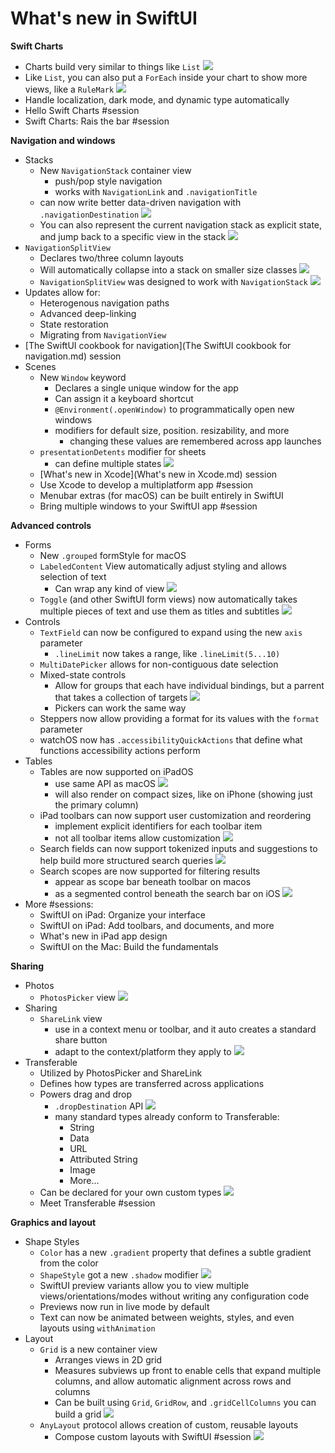 # **What's new in SwiftUI**

**Swift Charts**

* Charts build very similar to things like `List`
![](images/swiftui/party_chart1.png)
* Like `List`, you can also put a `ForEach` inside your chart to show more views, like a `RuleMark`
![](images/swiftui/party_chart2.png)
* Handle localization, dark mode, and dynamic type automatically
* Hello Swift Charts #session
* Swift Charts: Rais the bar #session


**Navigation and windows**

* Stacks
	* New `NavigationStack` container view
		* push/pop style navigation
		* works with `NavigationLink` and `.navigationTitle`
	* can now write better data-driven navigation with `.navigationDestination`
		![](images/swiftui/navigation_destination.png)
	*  You can also represent the current navigation stack as explicit state, and jump back to a specific view in the stack
		![](images//swiftuinavigation_explicit.png)
* `NavigationSplitView`
	* Declares two/three column layouts
	* Will automatically collapse into a stack on smaller size classes
		![](images/n/swiftuiavigation_split_view.png)
	* `NavigationSplitView` was designed to work with `NavigationStack`
		![](images//swiftuinavigation_duo.png)
* Updates allow for:
	* Heterogenous navigation paths
	* Advanced deep-linking
	* State restoration
	* Migrating from `NavigationView`
* [The SwiftUI cookbook for navigation](The SwiftUI cookbook for navigation.md) session
* Scenes
	* New `Window` keyword
		* Declares a single unique window for the app
		* Can assign it a keyboard shortcut
		* `@Environment(.openWindow)` to programmatically open new windows
		* modifiers for default size, position. resizability, and more
			* changing these values are remembered across app launches
	* `presentationDetents` modifier for sheets
		* can define multiple states
		![](images/swiftui/half_sheet.png)
	* [What's new in Xcode](What's new in Xcode.md) session
	* Use Xcode to develop a multiplatform app #session
	* Menubar extras (for macOS) can be built entirely in SwiftUI
	* Bring multiple windows to your SwiftUI app #session


**Advanced controls**

* Forms
	* New `.grouped` formStyle for macOS
	* `LabeledContent` View automatically adjust styling and allows selection of text
		* Can wrap any kind of view
		![](images/swiftui/labeled_content.png)
	* `Toggle` (and other SwiftUI form views) now automatically takes multiple pieces of text and use them as titles and subtitles
	![](images/swiftui/toggle_titles.png)
* Controls
	* `TextField` can now be configured to expand using the new `axis` parameter
		* `.lineLimit` now takes a range, like `.lineLimit(5...10)`
	* `MultiDatePicker` allows for non-contiguous date selection
	* Mixed-state controls
		* Allow for groups that each have individual bindings, but a parrent that takes a collection of targets
		![](images/swiftui/mixed_state_controls.png)
		* Pickers can work the same way
	* Steppers now allow providing a format for its values with the `format` parameter
	* watchOS now has `.accessibilityQuickActions` that define what functions accessibility actions perform
* Tables
	* Tables are now supported on iPadOS
		* use same API as macOS
		![](images/swiftui/ipad_table.png)
		* will also render on compact sizes, like on iPhone (showing just the primary column)
	* iPad toolbars can now support user customization and reordering
		* implement explicit identifiers for each toolbar item
		* not all toolbar items allow customization
	![](images/swiftui/customize_toolbar.png)
	* Search fields can now support tokenized inputs and suggestions to help build more structured search queries
		![](images/swiftui/search_tokenized.png)
	* Search scopes are now supported for filtering results
		* appear as scope bar beneath toolbar on macos
		* as a segmented control beneath the search bar on iOS
		![](images/swiftui/search_scope.png)
* More #sessions:
	* SwiftUI on iPad: Organize your interface
	* SwiftUI on iPad: Add toolbars, and documents, and more
	* What's new in iPad app design
	* SwiftUI on the Mac: Build the fundamentals


**Sharing**

* Photos
	* `PhotosPicker` view
	![](images/swiftui/photos_picker.png)
* Sharing
	* `ShareLink` view
		* use in a context menu or toolbar, and it auto creates a standard share button
		* adapt to the context/platform they apply to
		![](images/swiftui/sharelink.png)
* Transferable
	* Utilized by PhotosPicker and ShareLink
	* Defines how types are transferred across applications
	* Powers drag and drop
		* `.dropDestination` API
		![](images/swiftui/drop_destination.png)
		* many standard types already conform to Transferable:
			* String
			* Data
			* URL
			* Attributed String
			* Image
			* More...
	* Can be declared for your own custom types
	![](images/swiftui/transferable.png)
	* Meet Transferable #session


**Graphics and layout**

* Shape Styles
	* `Color` has a new `.gradient` property that defines a subtle gradient from the color
	* `ShapeStyle` got a new `.shadow` modifier
	![](images/swiftui/shape_shadow.png)
	* SwiftUI preview variants allow you to view multiple views/orientations/modes without writing any configuration code
	* Previews now run in live mode by default
	* Text can now be animated between weights, styles, and even layouts using `withAnimation`
* Layout
	* `Grid` is a new container view
		* Arranges views in 2D grid
		* Measures subviews up front to enable cells that expand multiple columns, and allow automatic alignment across rows and columns
		* Can be built using `Grid`, `GridRow`, and `.gridCellColumns` you can build a grid
		![](images/swiftui/grid.png)
	* `AnyLayout` protocol allows creation of custom, reusable layouts
		* Compose custom layouts with SwiftUI #session
		![](images/swiftui/anylayout.png)
		



